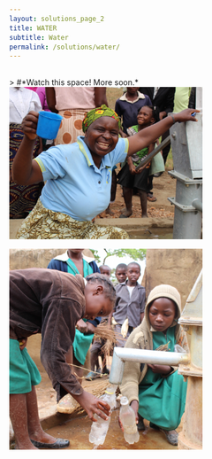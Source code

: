 ```yaml
---
layout: solutions_page_2
title: WATER
subtitle: Water
permalink: /solutions/water/
---
```

<br>
> #*Watch this space! More soon.*  

<br>
<a href="{{ site.baseurl }}/solutions/"><img class="imgcentered" width=350px src="/assets/img/borehole1.jpg" alt="Seedwater"></a>

<a href="{{ site.baseurl }}/solutions/"><img class="imgcentered" width=350px src="/assets/img/kids_pump.jpg" alt="Seedwater"></a>
